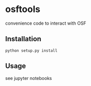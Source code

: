# osftools
convenience code to interact with OSF

## Installation

`python setup.py install`

## Usage 

see jupyter notebooks
